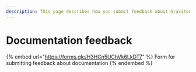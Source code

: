 ```yaml
---
description: This page describes how you submit feedback about Gravitee's documentation
---
```


# Documentation feedback

{% embed url="https://forms.gle/H3HCn5UChVk6LkDT7" %}
Form for submitting feedback about documentation
{% endembed %}
